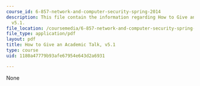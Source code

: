 ```yaml
---
course_id: 6-857-network-and-computer-security-spring-2014
description: This file contain the information regarding How to Give an Academic Talk,
  v5.1.
file_location: /coursemedia/6-857-network-and-computer-security-spring-2014/1180a47779b93afe67954e643d2a6931_MIT6_857S14_proj_umic-talk.pdf
file_type: application/pdf
layout: pdf
title: How to Give an Academic Talk, v5.1
type: course
uid: 1180a47779b93afe67954e643d2a6931

---
```

None